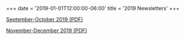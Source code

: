 +++
date = '2019-01-01T12:00:00-06:00'
title = '2019 Newsletters'
+++
<!-- [January-February 2019 (PDF)](/newsletters/2019-Jan-Feb.pdf) -->

<!-- [March-April 2019 (PDF)](/newsletters/2019-Mar-Apr.pdf) -->

<!-- [May-June 2019 (PDF)](/newsletters/2019-May-Jun.pdf) -->

<!-- [July-August 2019 (PDF)](/newsletters/2019-Jul-Aug.pdf) -->

[September-October 2019 (PDF)](/newsletters/2019-Sep-Oct.pdf)

[November-December 2019 (PDF)](/newsletters/2019-Nov-Dec.pdf)